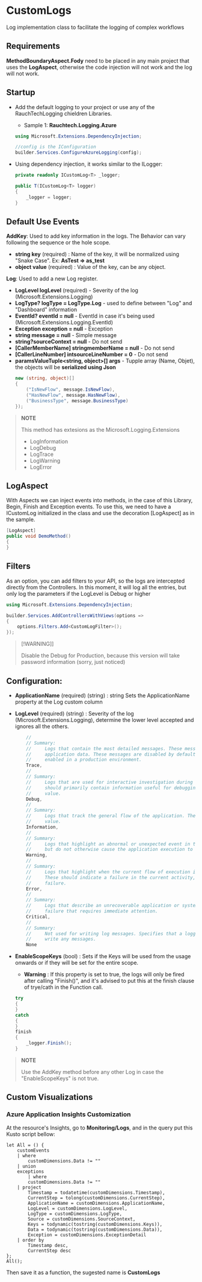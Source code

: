 # **CustomLogs**
Log implementation class to facilitate the logging of complex workflows



## **Requirements**

**MethodBoundaryAspect.Fody** need to be placed in any main project that uses the **LogAspect**, otherwise the code injection will not work and the log will not work.



## **Startup**

- Add the default logging to your project or use any of the RauchTechLogging chieldren Libraries.
    - Sample 1: **Rauchtech.Logging.Azure**
    ``` csharp
    using Microsoft.Extensions.DependencyInjection;

    //config is the IConfiguration
    builder.Services.ConfigureAzureLogging(config);
    ```    

- Using dependency injection, it works similar to the ILogger: 
    ``` csharp
    private readonly ICustomLog<T> _logger;

    public T(ICustomLog<T> logger)
    {
        _logger = logger;
    }
    ```



## **Default Use Events**

**AddKey**: Used to add key information in the logs. The Behavior can vary following the sequence or the hole scope.
- **string key** (required) : Name of the key, it will be normalized using "Snake Case". Ex: **AsTest => as_test**
- **object value** (required) : Value of the key, can be any object.


**Log**: Used to add a new Log register.

- **LogLevel logLevel** (required) - Severity of the log (Microsoft.Extensions.Logging)
- **LogType? logType = LogType.Log** - used to define between "Log" and "Dashboard" information
- **EventId? eventId = null** - EventId in case it's being used (Microsoft.Extensions.Logging.EventId)
- **Exception exception = null** - Exception
- **string message = null** - Simple message
- **string?sourceContext = null** - Do not send
- **[CallerMemberName] stringmemberName = null** - Do not send
- **[CallerLineNumber] intsourceLineNumber = 0**  - Do not send
- **paramsValueTuple<string, object>[] args** - Tupple array (Name, Objet), the objects will be **serialized using Json**
    ``` csharp
    new (string, object)[]
    {
        ("IsNewFlow", message.IsNewFlow),
        ("HasNewFlow", message.HasNewFlow),
        ("BusinessType", message.BusinessType)
    });
    ```
>**NOTE**
>
>This method has extesions as the Microsoft.Logging.Extensions
>- LogInformation
>- LogDebug
>- LogTrace
>- LogWarning
>- LogError



## LogAspect

With Aspects we can inject events into methods, in the case of this Library, Begin, Finish and Exception events.
To use this, we need to have a ICustomLog initialized in the class and use the decoration [LogAspect] as in the sample.
``` csharp
[LogAspect]
public void DemoMethod()
{
}
```



## Filters


As an option, you can add filters to your API, so the logs are intercepted directly from the Controllers.
In this moment, it will log all the entries, but only log the parameters if the LogLevel is Debug or higher
``` csharp
using Microsoft.Extensions.DependencyInjection;

builder.Services.AddControllersWithViews(options =>
{
    options.Filters.Add<CustomLogFilter>();
});
```   

>[!WARNING]]
>
>Disable the Debug for Production, because this version will take password information (sorry, just noticed)


## **Configuration**:

- **ApplicationName** (required) (string) : string Sets the ApplicationName property at the Log custom column
- **LogLevel** (required) (string) : Severity of the log (Microsoft.Extensions.Logging), determine the lower level accepted and ignores all the others.
    ``` csharp
        //
        // Summary:
        //     Logs that contain the most detailed messages. These messages may contain sensitive
        //     application data. These messages are disabled by default and should never be
        //     enabled in a production environment.
        Trace,
        //
        // Summary:
        //     Logs that are used for interactive investigation during development. These logs
        //     should primarily contain information useful for debugging and have no long-term
        //     value.
        Debug,
        //
        // Summary:
        //     Logs that track the general flow of the application. These logs should have long-term
        //     value.
        Information,
        //
        // Summary:
        //     Logs that highlight an abnormal or unexpected event in the application flow,
        //     but do not otherwise cause the application execution to stop.
        Warning,
        //
        // Summary:
        //     Logs that highlight when the current flow of execution is stopped due to a failure.
        //     These should indicate a failure in the current activity, not an application-wide
        //     failure.
        Error,
        //
        // Summary:
        //     Logs that describe an unrecoverable application or system crash, or a catastrophic
        //     failure that requires immediate attention.
        Critical,
        //
        // Summary:
        //     Not used for writing log messages. Specifies that a logging category should not
        //     write any messages.
        None
    ```
- **EnableScopeKeys** (bool) : Sets if the Keys will be used from the usage onwards or if they will be set for the entire scope.

    - **Warning** : If this property is set to true, the logs will only be fired after calling "Finish()", and it's advised to put this at the finish clause of trye/cath in the Function call.
    ``` csharp
    try
    {
    }
    catch
    {
    }
    finish
    {
        _logger.Finish();
    }
    ```

>**NOTE**
>
>Use the AddKey method before any other Log in case the "EnableScopeKeys" is not true.



## **Custom Visualizations**

### Azure Application Insights Customization

At the resource's Insights, go to **Monitoring/Logs**, and in the query put this Kusto script bellow:

``` kql
let All = () {
    customEvents
    | where 
        customDimensions.Data != ""
    | union
    exceptions
        | where 
        customDimensions.Data != ""
    | project
        Timestamp = todatetime(customDimensions.Timestamp),
        CurrentStep = tolong(customDimensions.CurrentStep),
        ApplicationName = customDimensions.ApplicationName,
        LogLevel = customDimensions.LogLevel,
        LogType = customDimensions.LogType,
        Source = customDimensions.SourceContext,
        Keys = todynamic(tostring(customDimensions.Keys)),
        Data = todynamic(tostring(customDimensions.Data)),
        Exception = customDimensions.ExceptionDetail
    | order by
        Timestamp desc,
        CurrentStep desc
};
All();
```

Then save it as a function, the sugested name is **CustomLogs**